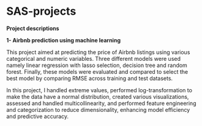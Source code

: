 # SAS-projects

**Project descriptions**

**1- Airbnb prediction using machine learning**

This project aimed at predicting the price of Airbnb listings using various categorical and numeric variables. Three different models were used namely linear regression 
with lasso selection, decision tree and random forest. Finally, these models were evaluated and compared to select the best model  by comparing RMSE across training and
test datasets. 

In this project, I handled extreme values, performed log-transformation to make the data have a normal distribution, created various visualizations, assessed and handled 
multicollinearity, and performed feature engineering and categorization to reduce dimensionality, enhancing model efficiency and predictive accuracy.
